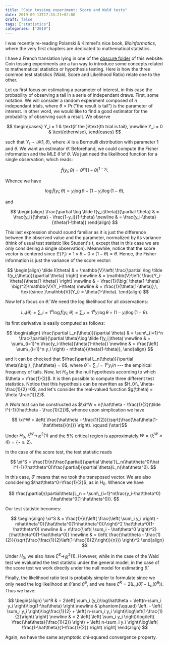 ```yaml
---
title: "Coin tossing experiment: Score and Wald tests"
date: 2019-09-13T17:33:21+02:00
draft: false
tags: ["statistics"]
categories: ["2019"]
---
```


I was recently re-reading Polanski & Kimmel's nice book, _Bioinformatics_, where the very first chapters are dedicated to mathematical statistics.

<!--more-->

I have a French translation lying in one of the [obscure folder](/cours/stats_bioinfo/stats.pdf) of this website. Coin tossing experiments are a fun way to introduce some concepts related to mathematical statistics or hypothesis testing. Here is how the three common test statistics (Wald, Score and Likelihood Ratio) relate one to the other.

Let us first focus on estimating a parameter of interest, in this case the probability of observing a tail in a serie of independant draws. First, some notation. We will consider a random experiment composed of $n$ independant trials, where $\theta = \Pr(\text{''the result is tail''})$ is the parameter of interest. In other word, we would like to find a good estimator for the probability of observing such a result. We observe

$$
\begin{cases}
Y_i = 1 & \text{if the }i\text{th trial is tail}, \newline
Y_i = 0 & \text{otherwise},
\end{cases}
$$

such that $Y_i\sim\mathcal{B}(1,\theta)$, where $\mathcal{B}$ is a Bernoulli distribution with parameter 1 and $\theta$. We want an estimator $\hat\theta$. Beforehand, we could compute the Fisher information and the MLE $\hat\theta$ of $\theta$. We just need the likelihood function for a single observation, which reads:

$$ \tilde f(y_i;\theta) = \theta^{y_i}(1-\theta)^{1-y_i}. $$

Whence we have

$$ \log \tilde f(y_i;\theta) = y_i\log\theta + (1-y_i)\log(1-\theta), $$

and

$$
\begin{align}
\frac{\partial \log \tilde f(y_i;\theta)}{\partial \theta} & = \frac{y_i}{\theta} - \frac{1-y_i}{1-\theta} \newline
& = \frac{y_i-\theta}{\theta(1-\theta)}
\end{align}
$$

This last expression should sound familiar as it is just the difference between the observed value and the parameter, normalized by its variance (think of usual test statistic like Student's t, except that in this case we are only considering a single observation). Meanwhile, notice that the score vector is centered since $\mathbb{E}(Y_i) = 1\times\theta + 0\times(1-\theta) = \theta$. Hence, the Fisher information is just the variance of the score vector:

$$
\begin{align}
\tilde I(\theta) & = \mathbb{V}\left( \frac{\partial \log \tilde f(y_i;\theta)}{\partial \theta} \right) \newline
& = \mathbb{V}\left( \frac{Y_i-\theta}{\theta(1-\theta)} \right) \newline
& = \frac{1}{\big( \theta(1-\theta) \big)^2}\mathbb{V}(Y_i-\theta) \newline
& = \frac{1}{\theta(1-\theta)},\, \text{since }\mathbb{V}(Y_i) = \theta(1-\theta).
\end{align}
$$

Now let's focus on $\hat\theta$. We need the log likelihood for all observations:

$$ L_n(\theta) = \sum\_{i=1}^n \log \tilde f(y_i;\theta) = \sum\_{i=1}^n y_i\log\theta + (1-y_i)\log(1-\theta). $$

Its first derivative is easily computed as follows:

$$
\begin{align}
\frac{\partial L_n(\theta)}{\partial \theta} & = \sum\_{i=1}^n \frac{\partial}{\partial \theta}\log \tilde f(y_i;\theta) \newline
& = \sum\_{i=1}^n \frac{y_i-\theta}{\theta(1-\theta)} \newline
& = \frac{\left( \sum\_{i=1}^n y_i \right) - n\theta}{\theta(1-\theta)},
\end{align}
$$

and it can be checked that $\frac{\partial L_n(\theta)}{\partial \theta}\big|\_{\hat\theta} = 0$, where $\hat\theta = \sum\_{i=1}^n y_i/n$ --- the empirical frequency of tails. Now, let $H_0$ be the null hypothesis according to which $\theta = \frac{1}{2}$. It is then possible to compute three different test statistics. Notice that this hypothesis can be rewritten as $H_0:\, \theta-\frac{1}{2}=0$, and let's consider the real-valued function $g(\theta) = \theta-\frac{1}{2}$.

A _Wald test_ can be constructed as $\xi^W = n(\hat\theta - \frac{1}{2})\tilde I^{-1}(\hat\theta - \frac{1}{2})$, whence upon simplication we have

$$ \xi^W = \left( \frac{\hat\theta - \frac{1}{2}}{\sqrt{\frac{\hat\theta(1-\hat\theta)}{n}}} \right). \qquad (\star)$$

Under $H_0$, $\xi^W \to_l \chi^2(1)$ and the 5% critical region is approximately $W = \big\{ \xi^W \geq 4 \big\} = \big\{ \star \geq 2 \big\}$.

In the case of the score test, the test statistic reads

$$ \xi^S = \frac{1}{n}\frac{\partial}{\partial \theta'}L_n(\hat\theta^0)\hat I^{-1}(\hat\theta^0)\frac{\partial}{\partial \theta}L_n(\hat\theta^0). $$

In this case, $\theta'$ means that we took the transposed vector. We are also considering $\hat\theta^0=\frac{1}{2}$, as in $H_0$. Whence we have

$$ \frac{\partial}{\partial\theta}L_n = \sum\_{i=1}^n\frac{y_i-\hat\theta^0}{\hat\theta^0(1-\hat\theta^0)}. $$

Our test statistic becomes:

$$
\begin{align}
\xi^S & = \frac{1}{n}\left( \frac{\left( \sum_i y_i \right) - n\hat\theta^0}{\hat\theta^0(1-\hat\theta^0)}\right)^2 \hat\theta^0(1-\hat\theta^0) \newline
& = n\frac{\left( \sum_i - \hat\theta^0 \right)^2}{\hat\theta^0(1-\hat\theta^0)} \newline
& = \left( \frac{\hat\theta - \frac{1}{2}}{\sqrt{\frac{\frac{1}{2}\left(1-\frac{1}{2}\right)}{n}}} \right)^2
\end{align}
$$

Under $H_0$, we also have $\xi^S \to_l \chi^2(1)$. However, while in the case of the Wald test we evaluated the test statistic under the general model, in the case of the score test we work directly under the null model for estimating $\hat\theta$.

Finally, the likelihood ratio test is probably simpler to formulate since we only need the log likelihood at $\hat\theta$ and $\hat\theta^0$, and we have $\xi^R = 2\left(L_n(\hat\theta)-L_n(\hat\theta^0)\right)$. Thus we have:

$$
\begin{align}
\xi^R & = 2\left[ \sum_i (y_i)\log\hat\theta + \left(n-\sum_i y_i \right)\log(1-\hat\theta) \right.\newline
& \phantom{\qquad} \left. - \left( \sum_i y_i \right)\log\frac{1}{2} + \left( n-\sum_i y_i \right)\log\left(1-\frac{1}{2}\right) \right] \newline
& = 2 \left[ \left( \sum_i y_i \right)\log\left( \frac{\hat\theta}{\frac{1}{2}} \right) +  \left( n-\sum_i y_i \right)\log\left( \frac{1-\hat\theta}{1-\frac{1}{2}} \right) \right]
\end{align}
$$

Again, we have the same asymptotic chi-squared convergence property.
